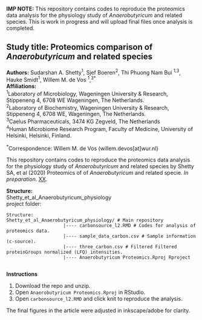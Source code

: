 
**IMP NOTE:** This repository contains codes to reproduce the proteomics data analysis for the physiology study of *Anaerobutyricum* and related species. This is work in progress and will upload final files once analysis is completed.   


Study title: Proteomics comparison of *Anaerobutyricum* and related species   
---------------------------------------------------------------------------------  

**Authors:** Sudarshan A. Shetty<sup>1</sup>, Sjef Boeren<sup>2</sup>, Thi Phuong Nam Bui <sup>1,3</sup>, Hauke Smidt<sup>1</sup>, Willem M. de Vos <sup>1</sup>,<sup>3</sup><sup>*</sup>   
**Affiliations:**   
<sup>1</sup>Laboratory of Microbiology, Wageningen University & Research, Stippeneng 4, 6708 WE Wageningen, The Netherlands.   
<sup>2</sup>Laboratory of Biochemistry, Wageningen University & Research, Stippeneng 4, 6708 WE, Wageningen, The Netherlands.  
<sup>3</sup>Caelus Pharmaceuticals, 3474 KG Zegveld, The Netherlands  
<sup>4</sup>Human Microbiome Research Program, Faculty of Medicine, University of Helsinki, Helsinki, Finland.    


<sup>*</sup>Correspondence: Willem M. de Vos (willem.devos[at]wur.nl)   

This repository contains codes to reproduce the proteomics data analysis for the physiology study of *Anaerobutyricum* and related species by Shetty SA, et al (2020) Proteomics of of *Anaerobutyricum* and related specie.  _In preparation_. [XX](tobeupdated_when_uplished).  

**Structure:**  
Shetty_et_al_Anaerobutyricum_physiology    
project folder:  

```
Structure:  
Shetty_et_al_Anaerobutyricum_physiology/ # Main repository  
                     |---- carbonsource_l2.RMD # Codes for analysis of proteomics data.   
                     |---- sample_data_carbon.csv # Sample information (c-source).   
                     |---- three_carbon.csv # Filtered Filtered proteinGroups normalized (LFQ) intensities. 
                     |---- Anaerobutyricum Proteomics.Rproj Rproject


```

**Instructions**    

1. Download the repo and unzip.  
2. Open `Anaerobutyricum Proteomics.Rproj` in RStudio.  
3. Open `carbonsource_l2.RMD` and click knit to reproduce the analysis.   

The final figures in the article were adjusted in inkscape/adobe for clarity.   


